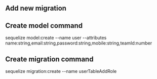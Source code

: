 ## Add new migration

## Create model command
sequelize model:create --name user --attributes name:string,email:string,password:string,mobile:string,teamId:number

## Create migration command
sequelize migration:create --name userTableAddRole
